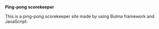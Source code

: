 **Ping-pong scorekeeper**

This is a ping-pong scorekeeper site made by using Bulma framework and JavaScript.
